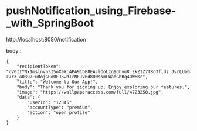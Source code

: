 # pushNotification_using_Firebase-_with_SpringBoot


http://localhost:8080/notification

body : 

```
{
    "recipientToken": "cV0IIYNx1mslnvn3I5oXaX:APA91bG8EAclOoLzg9dhvmR_ZkZ1Z7T8o3fldz_JvrLUaGrpWj6mHs4CWL49awygZF-z7rX_a0397FuRojGHo0FJSwdTrNFJV6d8D0sNmLWadGhBq4OW6Kc",
    "title": "Welcome to Our App!",
    "body": "Thank you for signing up. Enjoy exploring our features.",
    "image": "https://wallpaperaccess.com/full/4723250.jpg",
    "data": {
        "userId": "12345",
        "accountType": "premium",
        "action": "open_profile"
    }
}
```
